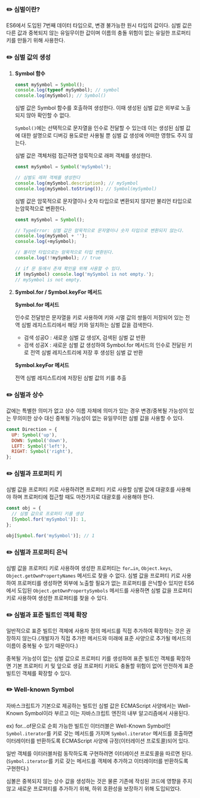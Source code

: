 ### ✏️ 심벌이란?

ES6에서 도입된 7번째 데이터 타입으로, 변경 불가능한 원시 타입의 값이다. 심벌 값은 다른 값과 중복되지 않는 유일무이한 값이며 이름의 충돌 위험이 없는 유일한 프로퍼티 키를 만들기 위해 사용한다.

### ✏️ 심벌 값의 생성

1. **Symbol 함수**

   ```jsx
   const mySymbol = Symbol();
   console.log(typeof mySymbol); // symbol
   console.log(mySymbol); // Symbol()
   ```

   심벌 값은 Symbol 함수를 호출하여 생성한다. 이때 생성된 심벌 값은 외부로 노출되지 않아 확인할 수 없다.

   `Symbol()`에는 선택적으로 문자열을 인수로 전달할 수 있는데 이는 생성된 심벌 값에 대한 설명으로 디버깅 용도로만 사용될 뿐 심벌 값 생성에 어떠한 영향도 주지 않는다.

   심벌 값은 객체처럼 접근하면 암묵적으로 래퍼 객체를 생성한다.

   ```jsx
   const mySymbol = Symbol('mySymbol');

   // 심벌도 레퍼 객체를 생성한다
   console.log(mySymbol.description); // mySymbol
   console.log(mySymbol.toString()); // Symbol(mySymbol)
   ```

   심벌 값은 암묵적으로 문자열이나 숫자 타입으로 변환되지 않지만 불리언 타입으로는암묵적으로 변환한다.

   ```jsx
   const mySymbol = Symbol();

   // TypeError: 심벌 값은 암묵적으로 문자열이나 숫자 타입으로 변환되지 않는다.
   console.log(mySymbol + '');
   console.log(+mySymbol);

   // 불리언 타입으로는 암묵적으로 타입 변환된다.
   console.log(!!mySymbol); // true

   // if 문 등에서 존재 확인을 위해 사용할 수 있다.
   if (mySymbol) console.log('mySymbol is not empty.');
   // mySymbol is not empty.
   ```

2. **Symbol.for / Symbol.keyFor 메서드**

   **Symbol.for 메서드**

   인수로 전달받은 문자열을 키로 사용하여 키와 시멀 값의 쌍들이 저장되어 있는 전역 심벌 레지스트리에서 해당 키와 일치하는 심벌 값을 검색한다.

   - 검색 성공O : 새로운 심벌 값 생성X, 검색된 심벌 값 반환
   - 검색 성공X : 새로운 심벌 값 생성하여 Symbol.for 메서드의 인수로 전달된 키로 전역 심벌 레지스트리에 저장 후 생성된 심벌 값 반환

   **Symbol.keyFor 메서드**

   전역 심벌 레지스트리에 저장된 심벌 값의 키를 추출

### ✏️ 심벌과 상수

값에는 특별한 의미가 없고 상수 이름 자체에 의미가 있는 경우 변경/중복될 가능성이 있는 무의미한 상수 대신 중복될 가능성이 없는 유일무이한 심벌 값을 사용할 수 있다.

```jsx
const Direction = {
  UP: Symbol('up'),
  DOWN: Symbol('down'),
  LEFT: Symbol('left'),
  RIGHT: Symbol('right'),
};
```

### ✏️ 심벌과 프로퍼티 키

심벌 값을 프로퍼티 키로 사용하려면 프로퍼티 키로 사용할 심벌 값에 대괄호를 사용해야 하며 프로퍼티에 접근할 때도 마찬가지로 대괄호를 사용해야 한다.

```jsx
const obj = {
  // 심벌 값으로 프로퍼티 키를 생성
  [Symbol.for('mySymbol')]: 1,
};

obj[Symbol.for('mySymbol')]; // 1
```

### ✏️ 심벌과 프로퍼티 은닉

심벌 값을 프로퍼티 키로 사용하여 생성한 프로퍼티는 `for…in`, `Object.keys`, `Object.getOwnPropertyNames` 메서드로 찾을 수 없다.
심벌 값을 프로퍼티 키로 사용하여 프로퍼티를 생성하면 외부에 노출할 필요가 없는 프로퍼티를 은닉할수 있지만 ES6에서 도입된 `Object.getOwnPropertySymbols` 메서드를 사용하면 심벌 값을 프로퍼티 키로 사용하여 생성한 프로퍼티를 찾을 수 있다.

### ✏️ 심벌과 표준 빌트인 객체 확장

일반적으로 표준 빌트인 객체에 사용자 정의 메서드를 직접 추가하여 확장하는 것은 권장하지 않는다.(개발자가 직접 추가한 메서드와 미래에 표준 사양으로 추가될 메서드의 이름이 중복될 수 있기 때문이다.)

중복될 가능성이 없는 심벌 값으로 프로퍼티 키를 생성하여 표준 빌트인 객체를 확장하면 기본 프로퍼티 키 및 앞으로 생길 프로퍼티 키와도 충돌할 위험이 없어 안전하게 표준 빌트인 객체를 확장할 수 있다.

### ✏️ Well-known Symbol

자바스크립트가 기본으로 제공하는 빌트인 심벌 값은 ECMAScript 사양에서는 Well-Known Symbol이라 부르고 이는 자바스크립트 엔진의 내부 알고리즘에서 사용된다.

ex) for…of문으로 순회 가능한 빌트인 이터러블은 Well-Known Symbol인 `Symbol.iterator`를 키로 갖는 메서드를 가지며 `Symbol.iterator` 메서드를 호출하면 이터레이터를 반환하도록 ECMAScript 사양에 규정(이터레이션 프로토콜)되어 있다.

일반 객체를 이터러블처럼 동작하도록 구현하려면 이터레이션 프로토콜을 따르면 된다. (`Symbol.iterator`를 키로 갖는 메서드를 객체에 추가하고 이터레이터를 반환하도록 구현한다.)

심볼은 중복되지 않는 상수 값을 생성하는 것은 물론 기존에 작성된 코드에 영향을 주지 않고 새로운 프로퍼티를 추가하기 위해, 하위 호환성을 보장하기 위해 도입되었다.
